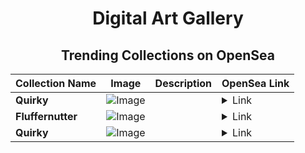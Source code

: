 <div align="center">

# Digital Art Gallery

## Trending Collections on OpenSea

| Collection Name                       | Image                                                                                     | Description                       | OpenSea Link                                                                                          |
|---------------------------------------|-------------------------------------------------------------------------------------------|-----------------------------------|--------------------------------------------------------------------------------------------------------|
| **Quirky** | ![Image](https://i.seadn.io/s/raw/files/1f6fcdc41ba774cf44fba501fc56d66d.jpg?w=500&auto=format?w=200&auto=format) |  | <details><summary>Link</summary>[Quirky](https://opensea.io/collection/quirky-1609)</details> |
| **Fluffernutter** | ![Image](https://i.seadn.io/s/raw/files/3fa942156ccb172ad401d9e4fab76180.jpg?w=500&auto=format?w=200&auto=format) |  | <details><summary>Link</summary>[Fluffernutter](https://opensea.io/collection/fluffernutter-455)</details> |
| **Quirky** | ![Image](https://i.seadn.io/s/raw/files/1f6fcdc41ba774cf44fba501fc56d66d.jpg?w=500&auto=format?w=200&auto=format) |  | <details><summary>Link</summary>[Quirky](https://opensea.io/collection/quirky-1608)</details> |

</div>